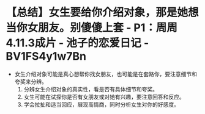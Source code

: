 # 【总结】女生要给你介绍对象，那是她想当你女朋友。别傻傻上套 - P1：周周4.11.3成片 - 池子的恋爱日记 - BV1FS4y1w7Bn

-   女生介绍对象可能是真心想帮你找女朋友，也可能是在套路你，要注意细节和夸奖来分辨。
    1.  分辨女生介绍对象的真实性，看是否有具体细节和夸奖。
    2.  女生可能在试探你是否有女朋友或对她有兴趣，要注意回答和反应。
    3.  学会拉扯和适当回应，展现高情商，同时分析女生对你的好感度。